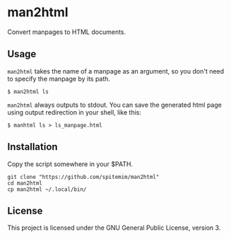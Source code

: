 # man2html

Convert manpages to HTML documents.

## Usage

`man2html` takes the name of a manpage as an argument, so you don't need to specify the manpage by its path.

```
$ man2html ls
```

`man2html` always outputs to stdout. You can save the generated html page using output redirection in your shell, like this:
```
$ manhtml ls > ls_manpage.html
```

## Installation

Copy the script somewhere in your $PATH.

```
git clone "https://github.com/spitemim/man2html"
cd man2html
cp man2html ~/.local/bin/
```

## License

This project is licensed under the GNU General Public License, version 3.
